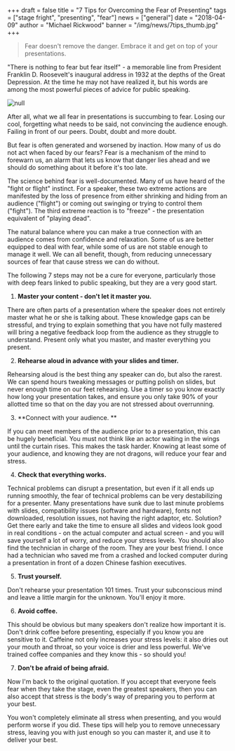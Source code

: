 +++
draft = false
title = "7 Tips for Overcoming the Fear of Presenting"
tags = ["stage fright", "presenting", "fear"]
news = ["general"]
date = "2018-04-09"
author = "Michael Rickwood"
banner = "/img/news/7tips_thumb.jpg"
+++
> Fear doesn't remove the danger. Embrace it and get on top of your presentations.

"There is nothing to fear but fear itself" - a memorable line from President Franklin D. Roosevelt's inaugural address in 1932 at the depths of the Great Depression. At the time he may not have realized it, but his words are among the most powerful pieces of advice for public speaking. 

![null](/img/news/quote-roosevelt.jpg)

After all, what we all fear in presentations is succumbing to fear. Losing our cool, forgetting what needs to be said, not convincing the audience enough. Failing in front of our peers. Doubt, doubt and more doubt. 

But fear is often generated and worsened by inaction. How many of us do not act when faced by our fears? Fear is a mechanism of the mind to forewarn us, an alarm that lets us know that danger lies ahead and we should do something about it before it's too late.

The science behind fear is well-documented. Many of us have heard of the "fight or flight" instinct. For a speaker, these two extreme actions are manifested by the loss of presence from either shrinking and hiding from an audience ("flight") or coming out swinging or trying to control them ("fight"). The third extreme reaction is to "freeze" - the presentation equivalent of "playing dead". 

The natural balance where you can make a true connection with an audience comes from confidence and relaxation. Some of us are better equipped to deal with fear, while some of us are not stable enough to manage it well. We can all benefit, though, from reducing unnecessary sources of fear that cause stress we can do without.

The following 7 steps may not be a cure for everyone, particularly those with deep fears linked to public speaking, but they are a very good start.  



1. **Master your content - don't let it master you.**



There are often parts of a presentation where the speaker does not entirely master what he or she is talking about. These knowledge gaps can be stressful, and trying to explain something that you have not fully mastered will bring a negative feedback loop from the audience as they struggle to understand. Present only what you master, and master everything you present.



2. **Rehearse aloud in advance with your slides and timer.**



Rehearsing aloud is the best thing any speaker can do, but also the rarest. We can spend hours tweaking messages or putting polish on slides, but never enough time on our feet rehearsing. Use a timer so you know exactly how long your presentation takes, and ensure you only take 90% of your allotted time so that on the day you are not stressed about overrunning. 



3. **Connect with your audience. **



If you can meet members of the audience prior to a presentation, this can be hugely beneficial. You must not think like an actor waiting in the wings until the curtain rises. This makes the task harder. Knowing at least some of your audience, and knowing they are not dragons, will reduce your fear and stress.



4. **Check that everything works.**



Technical problems can disrupt a presentation, but even if it all ends up running smoothly, the fear of technical problems can be very destabilizing for a presenter. Many presentations have sunk due to last minute problems with slides, compatibility issues (software and hardware), fonts not downloaded, resolution issues, not having the right adaptor, etc. Solution? Get there early and take the time to ensure all slides and videos look good in real conditions - on the actual computer and actual screen - and you will save yourself a lot of worry, and reduce your stress levels. You should also find the technician in charge of the room. They are your best friend. I once had a technician who saved me from a crashed and locked computer during a presentation in front of a dozen Chinese fashion executives. 

5. **Trust yourself.**



Don't rehearse your presentation 101 times. Trust your subconscious mind and leave a little margin for the unknown. You'll enjoy it more. 



6. **Avoid coffee.**



This should be obvious but many speakers don't realize how important it is. Don't drink coffee before presenting, especially if you know you are sensitive to it. Caffeine not only increases your stress levels: it also dries out your mouth and throat, so your voice is drier and less powerful. We've trained coffee companies and they know this - so should you!



7. **Don't be afraid of being afraid.**



Now I'm back to the original quotation. If you accept that everyone feels fear when they take the stage, even the greatest speakers, then you can also accept that stress is the body's way of preparing you to perform at your best.

You won't completely eliminate all stress when presenting, and you would perform worse if you did. These tips will help you to remove unnecessary stress, leaving you with just enough so you can master it, and use it to deliver your best.
